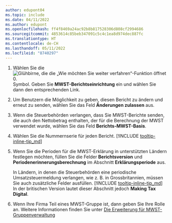 ```yaml
---
author: edupont04
ms.topic: include
ms.date: 04/11/2022
ms.author: edupont
ms.openlocfilehash: ff4f8469a24ac92b8b817528306d808cf2994686
ms.sourcegitcommit: 4853614c85beb347091c5c4c1ea8d974dec887fc
ms.translationtype: HT
ms.contentlocale: de-CH
ms.lasthandoff: 05/11/2022
ms.locfileid: "8740297"
---
```

1. Wählen Sie die ![Glühbirne, die die „Wie möchten Sie weiter verfahren“-Funktion öffnet 0.](../media/ui-search/search_small.png "Tell me-Funktion") Symbol. Geben Sie **MWST-Berichtseinrichtung** ein und wählen Sie dann den entsprechenden Link.  
2. Um Benutzern die Möglichkeit zu geben, diesen Bericht zu ändern und erneut zu senden, wählen Sie das Feld **Änderungen zulassen** aus.  
3. Wenn die Steuerbehörden verlangen, dass Sie MWST-Berichte senden, die auch den Nettobetrag enthalten, der für die Berechnung der MWST verwendet wurde, wählen Sie das Feld **Berichts-MWST-Basis**.  
4. Wählen Sie die Nummernserie für jeden Bericht. [!INCLUDE [tooltip-inline-tip_md](tooltip-inline-tip_md.md)]  
5. Wenn Sie die Perioden für die MWST-Erklärung in unterstützten Ländern festlegen möchten, füllen Sie die Felder **Berichtsversion** und **Periodenerinnerungsberechnung** im Abschnitt **Erklärungsperiode** aus.  

    In Ländern, in denen die Steuerbehörden eine periodische Umsatzsteuermeldung verlangen, wie z. B. in Grossbritannien, müssen Sie auch zusätzliche Felder ausfüllen. [!INCLUDE [tooltip-inline-tip_md](tooltip-inline-tip_md.md)] In der britischen Version lautet dieser Abschnitt jedoch **Making Tax Digital**.
6. Wenn Ihre Firma Teil eines MWST-Gruppe ist, dann geben Sie Ihre Rolle an. Weitere Informationen finden Sie unter [Die Erweiterung für MWST-Gruppenverwaltung](../ui-extensions-vat-group.md)  
